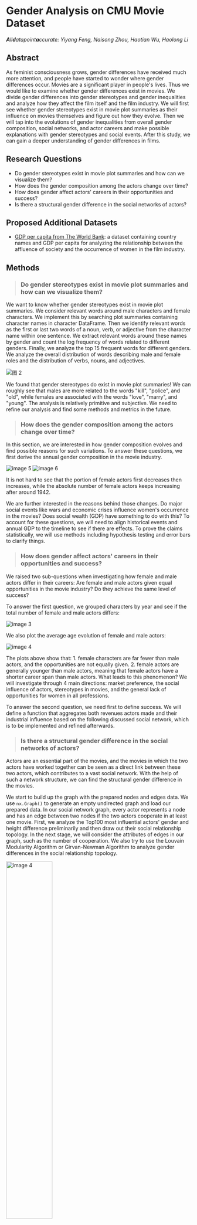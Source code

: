 # Gender Analysis on CMU Movie Dataset

_**A**ll**d**atapoint**a**ccurate: Yiyang Feng, Naisong Zhou, Haotian Wu, Haolong Li_

## Abstract

As feminist consciousness grows, gender differences have received much more attention, and people have started to wonder where gender differences occur. Movies are a significant player in people's lives. Thus we would like to examine whether gender differences exist in movies. We divide gender differences into gender stereotypes and gender inequalities and analyze how they affect the film itself and the film industry. We will first see whether gender stereotypes exist in movie plot summaries as their influence on movies themselves and figure out how they evolve. Then we will tap into the evolutions of gender inequalities from overall gender composition, social networks, and actor careers and make possible explanations with gender stereotypes and social events. After this study, we can gain a deeper understanding of gender differences in films.

## Research Questions

- Do gender stereotypes exist in movie plot summaries and how can we visualize them?
- How does the gender composition among the actors change over time?
- How does gender affect actors' careers in their opportunities and success?
- Is there a structural gender difference in the social networks of actors?

## Proposed Additional Datasets

- [GDP per capita from The World Bank](https://data.worldbank.org/indicator/NY.GDP.PCAP.CD): a dataset containing country names and GDP per capita for analyzing the relationship between the affluence of society and the occurrence of women in the film industry.

## Methods

> ### Do gender stereotypes exist in movie plot summaries and how can we visualize them?

We want to know whether gender stereotypes exist in movie plot summaries. We consider relevant words around male characters and female characters. We implement this by searching plot summaries containing character names in character DataFrame. Then we identify relevant words as the first or last two words of a noun, verb, or adjective from the character name within one sentence. We extract relevant words around these names by gender and count the log frequency of words related to different genders. Finally, we analyze the top 15 frequent words for different genders. We analyze the overall distribution of words describing male and female roles and the distribution of verbs, nouns, and adjectives.

<img alt="图 2" src="https://cdn.jsdelivr.net/gh/Wind2375like/I-m_Ghost/img/cf3913dbcc9499201e620e99d52e04dcaf8e5c61f025b598877efc82f68646f3.png" />

We found that gender stereotypes do exist in movie plot summaries! We can roughly see that males are more related to the words "kill", "police", and "old", while females are associated with the words "love", "marry", and "young". The analysis is relatively primitive and subjective. We need to refine our analysis and find some methods and metrics in the future.

> ### How does the gender composition among the actors change over time?

In this section, we are interested in how gender composition evolves and find possible reasons for such variations. To answer these questions, we first derive the annual gender composition in the movie industry.

<img alt="image 5" src="./images/genderDiff.png" />

<img alt="image 6" src="./images/genderRatio.png" />

It is not hard to see that the portion of female actors first decreases then increases, while the absolute number of female actors keeps increasing after around 1942.

We are further interested in the reasons behind those changes. Do major social events like wars and economic crises influence women's occurrence in the movies? Does social wealth (GDP) have something to do with this? To account for these questions, we will need to align historical events and annual GDP to the timeline to see if there are effects. To prove the claims statistically, we will use methods including hypothesis testing and error bars to clarify things.

> ### How does gender affect actors' careers in their opportunities and success?

We raised two sub-questions when investigating how female and male actors differ in their careers: Are female and male actors given equal opportunities in the movie industry? Do they achieve the same level of success?

To answer the first question, we grouped characters by year and see if the total number of female and male actors differs:

<img alt="image 3" src="./images/actor_population_evolution.png" />

We also plot the average age evolution of female and male actors:

<img alt="image 4" src="./images/actor_age_evolution.png" />

The plots above show that: 1. female characters are far fewer than male actors, and the opportunities are not equally given. 2. female actors are generally younger than male actors, meaning that female actors have a shorter career span than male actors. What leads to this phenomenon? We will investigate through 4 main directions: market preference, the social influence of actors, stereotypes in movies, and the general lack of opportunities for women in all professions.

To answer the second question, we need first to define success. We will define a function that aggregates both revenues actors made and their industrial influence based on the following discussed social network, which is to be implemented and refined afterwards.

> ### Is there a structural gender difference in the social networks of actors?

Actors are an essential part of the movies, and the movies in which the two actors have worked together can be seen as a direct link between these two actors, which contributes to a vast social network. With the help of such a network structure, we can find the structural gender difference in the movies.

We start to build up the graph with the prepared nodes and edges data. We use `nx.Graph()` to generate an empty undirected graph and load our prepared data. In our social network graph, every actor represents a node and has an edge between two nodes if the two actors cooperate in at least one movie. First, we analyze the Top100 most influential actors' gender and height difference preliminarily and then draw out their social relationship topology. In the next stage, we will consider the attributes of edges in our graph, such as the number of cooperation. We also try to use the Louvain Modularity Algorithm or Girvan-Newman Algorithm to analyze gender differences in the social relationship topology.

<img alt="image 4" src="./images/Top100_Graph.png" width = "50%">

## Environment Setup

Run in the terminal:

```shell
conda env create -f environment.yml
```

## Proposed Timeline

- 18 November – 25 November: Continue the project and conduct a deeper analysis according to the future directions.
- 25 November – 2 December: Pause project work and do the Homework 2.
- 2 December –9 December: Integrate all analysis and write out the draft of our datastory.
- 9 December – 16 December: Complete the team GitHub including all code and other documents, and revise our datastory to the final version.
- 16 December – 23 December: Build the web development interface to tell our datastory.

## Organization within the Team

<!---
A list of internal milestones up until project Milestone 3.
--->
<table class="tg" style="undefined;table-layout: fixed; width: 342px">
<colgroup>
<col style="width: 164px">
<col style="width: 178px">
</colgroup>
<thead>
  <tr>
    <th class="tg-0lax"></th>
    <th class="tg-0lax">Tasks</th>
  </tr>
</thead>
<tbody>
  <tr>
    <td class="tg-0lax">Haolong</td>
    <td class="tg-0lax">Discover regional gender composition in the movie industry<br><br>Discover the relationship between gender composition and factors like major social events or societal wealth<br><br>Develop the final text for the data story</td>
  </tr>
  <tr>
    <td class="tg-0lax">Haotian</td>
    <td class="tg-0lax">Build the actor social network to analyze the structural gender difference in the actor relationship<br><br>Develop the web interface for the data story<br><br>Develop the final text for the data story</td>
  </tr>
  <tr>
    <td class="tg-0lax">Naisong</td>
    <td class="tg-0lax">Analyze difference f/m career opportunities through character persona clustering and social analysis<br><br>Discover the relationship between gender and actors' level of success<br><br>Develop the final text for the data story</td>
  </tr>
  <tr>
    <td class="tg-0lax">Yiyang</td>
    <td class="tg-0lax">Develop the web interface<br><br>Process text data from plot summaries<br><br>Analyze gender stereotypes from processed text data<br><br>Develop the final text for the data story</td>
  </tr>
</tbody>
</table>
